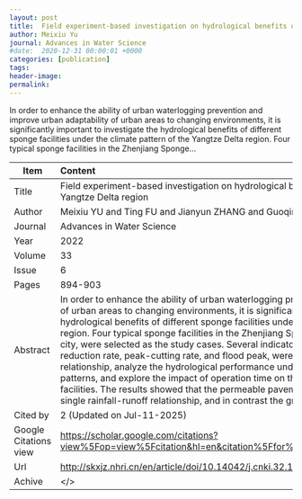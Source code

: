 ```yaml
---
layout: post
title:  Field experiment-based investigation on hydrological benefits of typical sponge facilities in the Yangtze Delta region
author: Meixiu Yu
journal: Advances in Water Science
#date:  2020-12-31 00:00:01 +0000
categories: [publication]
tags: 
header-image: 
permalink: 
---
```

In order to enhance the ability of urban waterlogging prevention and improve urban adaptability of urban areas to changing environments, it is significantly important to investigate the hydrological benefits of different sponge facilities under the climate pattern of the Yangtze Delta region. Four typical sponge facilities in the Zhenjiang Sponge...
<!--the above is the excerpt-->
<!--more-->
<!--the following is the text-->


| Item           | Content    	|
| ---------------|:-------------|
| Title          | Field experiment-based investigation on hydrological benefits of typical sponge facilities in the Yangtze Delta region     	|
| Author         | Meixiu YU and Ting FU and Jianyun ZHANG and Guoqing WANG and Wuxin DONG    	|
| Journal        | Advances in Water Science   	|
| Year           | 2022  		|
| Volume         | 33	   	|
| Issue          | 6	   	|
| Pages          | 894-903	   	|
| Abstract       | In order to enhance the ability of urban waterlogging prevention and improve urban adaptability of urban areas to changing environments, it is significantly important to investigate the hydrological benefits of different sponge facilities under the climate pattern of the Yangtze Delta region. Four typical sponge facilities in the Zhenjiang Sponge Base, the first national sponge pilot city, were selected as the study cases. Several indicators, such as runoff coefficient, runoff reduction rate, peak-cutting rate, and flood peak, were selected to evaluate the rainfall-runoff relationship, analyze the hydrological performance under different rainfall intensities and patterns, and explore the impact of operation time on the hydrological benefits of the sponge facilities. The results showed that the permeable pavement sponge facilities demonstrated a single rainfall-runoff relationship, and in contrast the green plant facilities showed a …	|
| Cited by		 | 2 (Updated on Jul-11-2025)   	|
| Google Citations view | <https://scholar.google.com/citations?view%5Fop=view%5Fcitation&hl=en&citation%5Ffor%5Fview=ly9d4IgAAAAJ:O3NaXMp0MMsC>		|
| Url  			 | <http://skxjz.nhri.cn/en/article/doi/10.14042/j.cnki.32.1309.2022.06.004?>		|
| Achive 	     | </>	|

